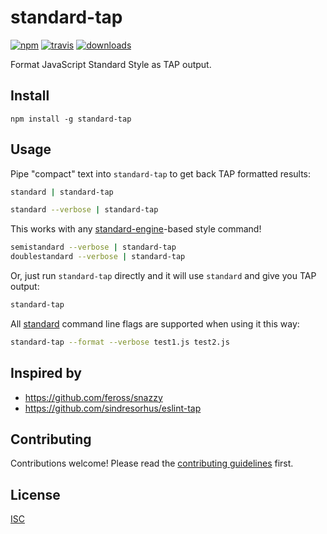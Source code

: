 # standard-tap

[![npm][npm-image]][npm-url]
[![travis][travis-image]][travis-url]
[![downloads][downloads-image]][downloads-url]

[npm-image]: https://img.shields.io/npm/v/standard-tap.svg?style=flat-square
[npm-url]: https://www.npmjs.com/package/standard-tap
[travis-image]: https://img.shields.io/travis/Flet/standard-tap.svg?style=flat-square
[travis-url]: https://travis-ci.org/Flet/standard-tap
[downloads-image]: https://img.shields.io/npm/dm/standard-tap.svg?style=flat
[downloads-url]: https://npmjs.org/package/standard-tap

Format JavaScript Standard Style as TAP output.

## Install

```
npm install -g standard-tap
```

## Usage

Pipe "compact" text into `standard-tap` to get back TAP formatted results:
```bash
standard | standard-tap

standard --verbose | standard-tap
```

This works with any [standard-engine](https://github.com/flet/standard-engine)-based style command!
```bash
semistandard --verbose | standard-tap
doublestandard --verbose | standard-tap
```

Or, just run `standard-tap` directly and it will use `standard` and give you TAP output:
```bash
standard-tap
```

All [standard](https://standardjs.com) command line flags are supported when using it this way:
```bash
standard-tap --format --verbose test1.js test2.js
```

## Inspired by
- https://github.com/feross/snazzy
- https://github.com/sindresorhus/eslint-tap

## Contributing

Contributions welcome! Please read the [contributing guidelines](CONTRIBUTING.md) first.

## License

[ISC](LICENSE.md)
